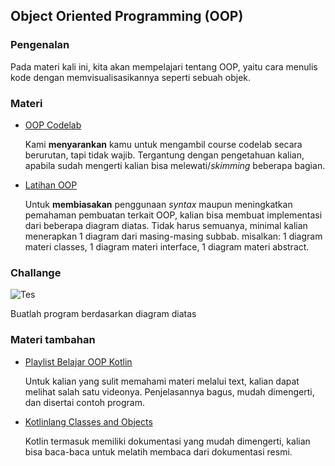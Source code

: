 ## Object Oriented Programming (OOP)

### Pengenalan
Pada materi kali ini, kita akan mempelajari tentang OOP, yaitu cara menulis kode dengan memvisualisasikannya seperti sebuah objek.

### Materi
* [OOP Codelab](https://developer.android.com/codelabs/kotlin-bootcamp-classes/)
  
  Kami **menyarankan** kamu untuk mengambil course codelab secara berurutan, tapi tidak wajib. Tergantung 
 dengan pengetahuan kalian, apabila sudah mengerti kalian bisa melewati/*skimming* beberapa bagian.

* [Latihan OOP](https://www3.ntu.edu.sg/home/ehchua/programming/java/J3f_OOPExercises.html)

  Untuk **membiasakan** penggunaan *syntax* maupun meningkatkan pemahaman pembuatan terkait OOP, kalian bisa membuat implementasi dari beberapa diagram diatas. Tidak harus semuanya, minimal kalian menerapkan 1 diagram dari masing-masing subbab. misalkan: 1 diagram materi classes, 1 diagram materi interface, 1 diagram materi abstract.

### Challange

![Tes](https://www3.ntu.edu.sg/home/ehchua/programming/java/images/ExerciseOOP_ShapeAbstract.png)

Buatlah program berdasarkan diagram diatas

### Materi tambahan
* [Playlist Belajar OOP Kotlin](https://www.youtube.com/watch?v=QlmMEagRNnA&list=PL-CtdCApEFH8lHOsi7kIDxK57WWLmzVog)
  
  Untuk kalian yang sulit memahami materi melalui text, kalian dapat melihat salah satu videonya. Penjelasannya bagus, mudah dimengerti, dan disertai contoh program.

* [Kotlinlang Classes and Objects](https://kotlinlang.org/docs/classes.html)
  
  Kotlin termasuk memiliki dokumentasi yang mudah dimengerti, kalian bisa baca-baca untuk melatih membaca dari dokumentasi resmi.